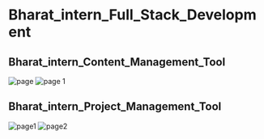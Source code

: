 # Bharat_intern_Full_Stack_Development

## Bharat_intern_Content_Management_Tool

![page](https://github.com/YasinsaMahanama/Bharat_intern_Full_Stack_Development/assets/122031127/860853b4-ba1b-4775-9fa6-72e50d699ab7)
![page 1](https://github.com/YasinsaMahanama/Bharat_intern_Full_Stack_Development/assets/122031127/6176d183-ca58-465f-9500-af79050ef814)

## Bharat_intern_Project_Management_Tool

![page1](https://github.com/YasinsaMahanama/Bharat_intern_Full_Stack_Development/assets/122031127/2c20d393-6c35-4eda-a36e-cec2961da0c1)
![page2](https://github.com/YasinsaMahanama/Bharat_intern_Full_Stack_Development/assets/122031127/2a3338e6-833b-4da9-b845-eff7ebdedb1c)
